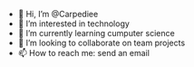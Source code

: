 - 👋 Hi, I’m @Carpediee
- 👀 I’m interested in technology
- 🌱 I’m currently learning cumputer science
- 💞️ I’m looking to collaborate on team projects
- 📫 How to reach me: send an email

<!---
Carpediee/Carpediee is a ✨ special ✨ repository because its `README.md` (this file) appears on your GitHub profile.
You can click the Preview link to take a look at your changes.
--->
